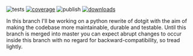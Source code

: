 ![tests](https://github.com/kobus-v-schoor/dotgit/workflows/tests/badge.svg)
[![coverage](https://coveralls.io/repos/github/kobus-v-schoor/dotgit/badge.svg?branch=python)](https://coveralls.io/github/kobus-v-schoor/dotgit?branch=python)
![publish](https://github.com/kobus-v-schoor/dotgit/workflows/publish/badge.svg)
[![downloads](https://img.shields.io/pypi/dm/dotgit)](https://pypi.org/project/dotgit/)

In this branch I'll be working on a python rewrite of dotgit with the aim of making the codebase more maintainable, durable and testable. Until this branch is merged into master you can expect abrupt changes to occur inside this branch with no regard for backward-compatibility, so tread lightly.

